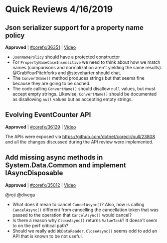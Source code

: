 # Quick Reviews 4/16/2019

## Json serializer support for a property name policy

**Approved** | [#corefx/36351](https://github.com/dotnet/corefx/issues/36351#issuecomment-483773918) | [Video](https://www.youtube.com/watch?v=M1Hc0qrL_Oo&t=-15h-41m-49s)

* `JsonNamePolicy` should have a protected constructor
* For `PropertyNameCaseInsensitive` we need to think about how we match names (comparisons and normalization aren't yielding the same results). @GrabYourPitchforks and @steveharter should chat.
* The `ConvertName()` method produces strings but that seems fine because they are going to be cached.
* The code calling `ConvertName()` should disallow `null` values, but must accept empty strings. Likewise, `ConvertName()` should be documented as  disallowing `null` values but as accepting empty strings.


## Evolving EventCounter API

**Approved** | [#corefx/36129](https://github.com/dotnet/corefx/issues/36129#issuecomment-483778953) | [Video](https://www.youtube.com/watch?v=M1Hc0qrL_Oo&t=0h38m51s)

The APIs were exposed via https://github.com/dotnet/coreclr/pull/23808 and all the changes discussed during the API review were implemented. 
## Add missing async methods in System.Data.Common and implement IAsyncDisposable

**Approved** | [#corefx/35012](https://github.com/dotnet/corefx/issues/35012#issuecomment-483779404) | [Video](https://www.youtube.com/watch?v=M1Hc0qrL_Oo&t=0h48m31s)

@roji @divega

* What does it mean to cancel `CancelAsync()`? Also, how is calling `CancelAsync()` different from cancelling the cancellation token that was passed to the operation that `CancelAsync()` would cancel?
* Is there a reason why `CloseAsync()` returns `ValueTask`? It doesn't seem to on the perf critical path?
* Should we really add `DbDataReader.CloseAsync()` seems odd to add an API that is known to be not useful.
